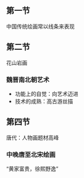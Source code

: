 ## 第一节
中国传统绘画常以线条来表现
## 第二节
花山岩画
### 魏晋南北朝艺术
- 功能上的自觉：向艺术迈进
- 技术的成熟：高古游丝描

## 第四节
唐代：人物画题材高峰

### 中晚唐至北宋绘画

“黄家富贵，徐熙野逸”